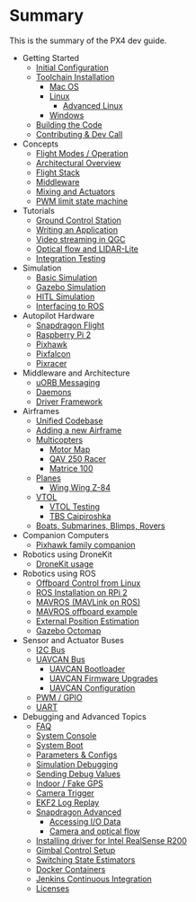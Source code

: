 # Summary

This is the summary of the PX4 dev guide.

* Getting Started
  * [Initial Configuration](starting-initial-config.md)
  * [Toolchain Installation](starting-installing.md)
    * [Mac OS](starting-installing-mac.md)
    * [Linux](starting-installing-linux.md)
      * [Advanced Linux](starting-installing-linux-boutique.md)
    * [Windows](starting-installing-windows.md)
  * [Building the Code](starting-building.md)
  * [Contributing & Dev Call](starting-contributing.md)
* Concepts
  * [Flight Modes / Operation](concept-flight-modes.md)
  * [Architectural Overview](concept-architecture.md)
  * [Flight Stack](concept-flight-stack.md)
  * [Middleware](concept-middleware.md)
  * [Mixing and Actuators](concept-mixing.md)
  * [PWM limit state machine](concept-pwm_limit.md)
* Tutorials
  * [Ground Control Station](qgroundcontrol-intro.md)
  * [Writing an Application](tutorial-hello-sky.md)
  * [Video streaming in QGC](advanced-videostreaming-qgc.md)
  * [Optical flow and LIDAR-Lite](flow_lidar_inav_setup.md)
  * [Integration Testing](tutorial-integration-testing.md)
* Simulation
  * [Basic Simulation](simulation-sitl.md)
  * [Gazebo Simulation](simulation-gazebo.md)
  * [HITL Simulation](simulation-hitl.md)
  * [Interfacing to ROS](simulation-ros-interface.md)
* Autopilot Hardware
  * [Snapdragon Flight](hardware-snapdragon.md)
  * [Raspberry Pi 2](hardware-pi2.md)
  * [Pixhawk](hardware-pixhawk.md)
  * [Pixfalcon](hardware-pixfalcon.md)
  * [Pixracer](hardware-pixracer.md)
* Middleware and Architecture
  * [uORB Messaging](advanced-uorb.md)
  * [Daemons](architecture-daemon.md)
  * [Driver Framework](advanced-drivers.md)
* Airframes
  * [Unified Codebase](airframes-architecture.md)
  * [Adding a new Airframe](airframes-adding-a-new-frame.md)
  * [Multicopters](airframes-multicopter.md)
    * [Motor Map](airframes-motor-map.md)
    * [QAV 250 Racer](airframes-multicopter-qav250.md)
    * [Matrice 100](airframes-multicopter-matrice100.md)
  * [Planes](airframes-plane.md)
    * [Wing Wing Z-84](airframes-plane-wing-z-84.md)
  * [VTOL](airframes-vtol.md)
    * [VTOL Testing](airframes-vtol-testing.md)
    * [TBS Caipiroshka](airframes-vtol-caipiroshka.md)
  * [Boats, Submarines, Blimps, Rovers](airframes-experimental.md)
* Companion Computers
  * [Pixhawk family companion](pixhawk-companion-computer.md)
* Robotics using DroneKit
  * [DroneKit usage](dronekit-example.md)
* Robotics using ROS
  * [Offboard Control from Linux](offboard-control.md)
  * [ROS Installation on RPi 2](ros-raspberrypi-installation.md)
  * [MAVROS (MAVLink on ROS)](ros-mavros-installation.md)
  * [MAVROS offboard example](ros-mavros-offboard.md)
  * [External Position Estimation](external-position.md)
  * [Gazebo Octomap](simulation-gazebo-octomap.md)
* Sensor and Actuator Buses
  * [I2C Bus](i2c-intro.md)
  * [UAVCAN Bus](uavcan-intro.md)
    * [UAVCAN Bootloader](uavcan-bootloader-installation.md)
    * [UAVCAN Firmware Upgrades](uavcan-node-firmware.md)
    * [UAVCAN Configuration](uavcan-node-enumeration.md)
  * [PWM / GPIO](pwm-gpio-intro.md)
  * [UART](uart-intro.md)
* Debugging and Advanced Topics
  * [FAQ](advanced-faq.md)
  * [System Console](advanced-system-console.md)
  * [System Boot](advanced-system-startup.md)
  * [Parameters & Configs](advanced-configurations.md)
  * [Simulation Debugging](simulation-debugging.md)
  * [Sending Debug Values](advanced-debug-values.md)
  * [Indoor / Fake GPS](advanced-fake-gps.md)
  * [Camera Trigger](advanced-camera-trigger.md)
  * [EKF2 Log Replay](ekf2_log_replay.md)
  * [Snapdragon Advanced](advanced-snapdragon.md)
    * [Accessing I/O Data](advanced-accessing-io-data.md)
    * [Camera and optical flow](advanced-snapdragon_camera.md)
  * [Installing driver for Intel RealSense R200](advanced-realsense_intel.md)
  * [Gimbal Control Setup](advanced-gimbal-control.md)
  * [Switching State Estimators](advanced-switching_state_estimators.md)
  * [Docker Containers](advanced-docker.md)
  * [Jenkins Continuous Integration](advanced-jenkins-ci.md)
  * [Licenses](advanced-licenses.md)
